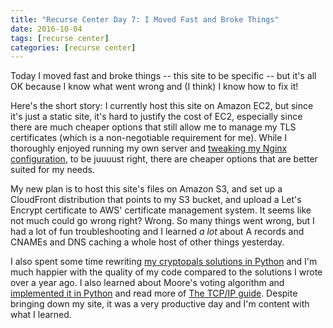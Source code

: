 ```yaml
---
title: "Recurse Center Day 7: I Moved Fast and Broke Things"
date: 2016-10-04
tags: [recurse center]
categories: [recurse center]
---
```


Today I moved fast and broke things -- this site to be specific -- but it's all
OK because I know what went wrong and (I think) I know how to fix it!

Here's the short story: I currently host this site on Amazon
EC2, but since it's just a static site, it's hard
to justify the cost of EC2, especially since there are much cheaper options
that still allow me to manage my TLS certificates (which is a
non-negotiable requirement for me). While I thoroughly enjoyed
running my own server and [tweaking my Nginx
configuration](https://www.ssllabs.com/ssltest/analyze.html?d=taravancil.com&latest),
to be juuuust right, there are cheaper options that are better suited
for my needs.

My new plan is to host this site's files on Amazon S3, and set up a
CloudFront distribution that points to my S3 bucket, and upload a
Let's Encrypt certificate to AWS' certificate management system. It
seems like not much could go wrong right? Wrong. So many things went
wrong, but I had a lot of fun troubleshooting and I learned *a lot*
about A records and CNAMEs and DNS caching a whole host of other
things yesterday.

I also spent some time rewriting [my cryptopals solutions in
Python](https://github.com/taravancil/cryptopals/blob/master/python/challenges.py)
and I'm much happier with the quality of my code compared to the
solutions I wrote over a year ago. I also learned about Moore's voting algorithm
and [implemented it in
Python](https://gist.github.com/taravancil/1a2e54e2e1d8ec59285d99938dbed65d)
and read more of [The TCP/IP guide](http://tcpipguide.com). Despite
bringing down my site, it was a very productive day and I'm content
with what I learned.
